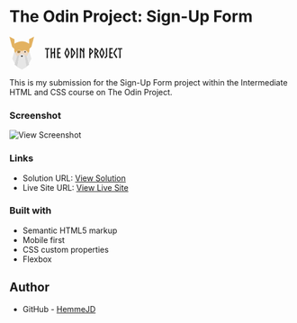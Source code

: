 # The Odin Project: Sign-Up Form

<div>
    <svg xmlns="http://www.w3.org/2000/svg" width="205" height="59" viewBox="0 0 205 59" fill="none" role="img" aria-labelledby="aqu6czecqbbwagiu3qtmeoyqbocb6ksh" class="hidden lg:block h-12 w-auto text-gray-800 dark:text-gray-300">
  <path fill-rule="evenodd" clip-rule="evenodd" d="M8.68945 34.7331L13.1482 19.2902H30.9833L35.442 34.7331H8.68945Z" fill="#EED9C3"></path>
  <ellipse cx="27.7849" cy="27.1223" rx="1.26005" ry="1.24284" fill="#353535"></ellipse>
  <path fill-rule="evenodd" clip-rule="evenodd" d="M19.446 25.7092C19.446 25.2752 19.0891 24.9233 18.6493 24.9233C17.638 24.9233 15.9034 24.9233 14.8922 24.9233C14.4523 24.9233 14.0955 25.2752 14.0955 25.7092C14.0955 26.3856 14.0955 27.3716 14.0955 28.1426C14.0955 28.7935 14.6305 29.3212 15.2902 29.3212C15.6995 29.3212 16.1763 29.3212 16.6578 29.3212C17.3973 29.3212 18.1062 29.0314 18.6295 28.5155C19.1522 28.0001 19.446 27.3004 19.446 26.5712C19.446 26.2585 19.446 25.9621 19.446 25.7092Z" fill="#A78347"></path>
  <path fill-rule="evenodd" clip-rule="evenodd" d="M35.0004 4.5308L43.8517 0L39.0002 18L35.0002 22L35.0004 4.5308Z" fill="#E3B261"></path>
  <path fill-rule="evenodd" clip-rule="evenodd" d="M8.8514 4.5308L0.000132561 0L4.85156 18L8.85156 22L8.8514 4.5308Z" fill="#E3B261"></path>
  <path fill-rule="evenodd" clip-rule="evenodd" d="M35.442 12.7438C35.442 12.7438 28.7539 8.34589 22.0657 8.34589C15.3776 8.34589 8.68945 12.7438 8.68945 12.7438V25.9373L10.473 29.4556C11.7527 24.5929 17.5445 22.5672 21.576 25.5723L22.0657 25.9373L22.5554 25.5723C26.587 22.5672 32.3788 24.5929 33.6585 29.4556L35.442 25.9373V12.7438Z" fill="#E3B261"></path>
  <path fill-rule="evenodd" clip-rule="evenodd" d="M17.6068 32.5341L14.0398 53.2041L9.12134 49.6858L13.148 34.7331L17.6068 32.5341Z" fill="#D4D4D4"></path>
  <path fill-rule="evenodd" clip-rule="evenodd" d="M26.5243 32.5341L30.0913 53.2041L35.0098 49.6858L30.9831 34.7331L26.5243 32.5341Z" fill="#D5D5D5"></path>
  <path fill-rule="evenodd" clip-rule="evenodd" d="M8.68933 25.9373L5.12231 39.1309L9.58108 47.9267L13.1481 34.7331L8.68933 25.9373Z" fill="#E6E6E6"></path>
  <path fill-rule="evenodd" clip-rule="evenodd" d="M35.4418 25.9373L39.0088 39.1309L34.55 47.9267L30.983 34.7331L35.4418 25.9373Z" fill="#E6E6E6"></path>
  <path fill-rule="evenodd" clip-rule="evenodd" d="M17.6069 32.5341L13.594 54.0837L22.0656 58.4815L30.5373 54.0837L26.5244 32.5341L22.3983 30.4992L22.0656 30.3352L17.6069 32.5341Z" fill="#E6E6E6"></path>
  <path fill-rule="evenodd" clip-rule="evenodd" d="M23.6636 33.4137H20.5425C20.5425 33.4137 20.5425 33.9348 20.5425 34.514C20.5425 34.9222 20.707 35.3131 20.9995 35.6016C21.292 35.8901 21.6884 36.0524 22.1022 36.0524C22.1026 36.0524 22.1035 36.0524 22.1039 36.0524C22.5177 36.0524 22.9141 35.8901 23.2066 35.6016C23.4991 35.3131 23.6636 34.9222 23.6636 34.514C23.6636 33.9348 23.6636 33.4137 23.6636 33.4137Z" fill="#353535"></path>
  <path d="M68.808 20.384L67.704 20.456C67.368 20.456 67.056 20.456 66.696 20.432C66.504 20.432 66.288 20.6 66.144 20.6L65.688 20.408L63.36 20.288L63.288 22.256L63.576 22.544L65.04 22.496C65.112 22.496 65.256 22.472 65.424 22.424L65.544 22.304L66.072 22.376L66.216 23.36L66.12 24.896L66.264 26.024L66.144 30.92L66.024 34.304L66.24 34.544L65.88 36.056V37.904L67.152 38.096L67.824 37.976L68.52 37.592L68.328 35.888V31.376L68.04 30.92L68.064 30.896L68.28 29.456L68.256 27.608V27.2C68.256 27.032 68.232 26.816 68.232 26.624C68.208 26.48 68.208 25.88 68.208 25.664L68.256 23.888L68.16 23.36L68.304 22.352H69.048L69.768 22.4L70.008 22.472H71.088L71.16 21.344L71.016 20.336L68.808 20.384ZM73.2638 33.992L73.3118 35.504L73.6478 35.864L73.2638 36.32L73.1918 37.928L74.7038 38.072L75.6878 38.024L75.7118 37.136L75.6398 36.056L75.4958 34.784L75.5198 34.712L75.6398 30.536L77.5118 29.744H77.5358L78.9278 29.432L78.9038 29.864L78.9758 30.2L78.9278 33.896L79.2878 34.28L79.0478 34.496L78.8798 37.184L79.1918 38.024H80.5838L81.4718 37.976L81.4238 36.656L81.2558 36.056L81.2078 32.984L81.1598 28.688L81.1118 28.208L81.0398 27.128L81.1598 24.872L80.9438 24.176L81.1838 23.864L81.2078 22.952V22.976L81.3518 21.608L81.4238 20.408L80.0558 20.36L79.1678 20.336L78.8078 21.032L78.9278 21.992L78.9758 24.152L79.0478 26.336L78.9518 26.984L78.6878 27.104L78.2318 27.32L77.2478 27.752L77.0318 28.016L76.6478 27.872L75.6398 28.232L75.5918 28.256L75.3758 25.928L75.4718 24.344L75.2078 24.128L75.4958 23.672L75.6158 22.208L75.7118 20.48L73.6478 20.216L73.0718 20.6L73.2398 22.088L73.1678 22.568L73.2398 24.152L73.4078 25.64L73.3118 27.992L73.4798 30.704L73.2638 33.992ZM90.8258 22.616L90.8738 21.272L90.8498 20.336L88.4738 20.36L87.5378 20.552L87.2018 20.36H85.8338L84.7058 20.504L84.8258 22.208L85.0898 22.52L84.8258 22.928L84.8498 24.152L84.8258 26.024V27.8L84.7538 28.688L84.9458 31.064L84.8498 31.256L84.8738 32.552V33.104L85.0898 33.392L84.8018 34.016L84.7778 35.12L84.8018 35.384L84.6578 37.016L84.7778 38L86.5778 38.024L86.7698 37.904H87.6098L88.9778 38.048L90.5618 38.072L91.1138 37.832L91.2098 36.944L91.2578 35.744L90.0578 35.72L89.4578 35.912L87.5378 35.936L87.3458 35.888L87.1298 35.84L87.0818 33.512L87.0578 33.464L87.1298 33.248L86.9858 32.552L87.0818 30.08H87.4658L88.9778 30.128L90.1538 30.176L90.2018 29.192L90.3458 28.472L90.0338 27.872L88.8098 27.992L87.8738 28.04L86.9858 27.992L86.9378 27.056L86.6978 26.864L86.9618 26.432L87.0818 25.712V23.336L87.1298 22.736V22.472H87.3458L88.6658 22.52L89.0498 22.448L89.1218 22.424L89.6978 22.616H90.8258ZM102.331 20.312L102.115 20.336H101.227L101.179 20.504L101.035 21.224L100.939 21.368L99.6429 24.608L99.7629 24.872L99.3309 25.184L98.0349 28.328L97.8429 28.448L97.8909 29.96L98.4669 31.184L99.3309 33.224L100.051 34.712H100.315L100.243 35.12L101.083 37.208L101.107 38L103.291 38.024L103.339 37.76L103.627 36.992L104.923 33.92L105.475 32.768L105.499 32.384L105.691 32.144L106.867 29.768L106.939 28.448L106.123 26.672L105.475 25.232H105.235L105.115 24.584L103.891 21.584L103.411 20.264L102.331 20.312ZM102.379 34.952L101.323 32.192L100.843 31.208L100.363 30.872L100.603 30.584L100.387 29.888L100.075 29.096L100.051 28.808L100.843 26.744L100.675 26.36L101.011 26.264L102.331 22.784L102.475 23.24L103.027 24.704L103.459 24.968L103.243 25.256L104.179 27.68L104.467 28.496L104.659 29.096L103.483 31.976L103.507 32.408H103.531L103.243 32.696L102.475 35.216L102.379 34.952ZM113.227 35.72L114.067 34.016L116.539 30.224L116.971 29.504L116.947 27.752L116.515 27.2L116.539 27.248L114.715 24.824L114.091 23.72L113.251 22.88L112.987 22.088L111.499 20.048L110.227 20.432L109.195 20.744L109.219 21.632L109.291 22.88L109.531 23.192L109.291 23.648L109.315 29.936L109.459 30.872L109.315 36.248V36.224L109.267 37.832L110.827 38.048L111.619 38.264L113.227 35.72ZM111.451 26.744L111.379 23.264L111.523 23.432L113.899 27.248L114.379 27.632L114.475 28.208L114.907 28.856L114.475 29.552L113.683 30.872L112.675 32.816L112.867 33.032L112.435 33.248L111.379 34.952L111.355 35L111.379 33.704L111.475 28.952L111.091 27.824L111.451 26.744ZM119.431 27.56L119.359 28.88L119.287 29.624V34.112V34.976L119.575 35.384L119.287 35.864L118.951 38L120.055 38.024L120.559 38.048L121.615 37.712L121.639 36.824L121.591 36.368L121.543 36.008V29.36L121.279 29.192L121.495 28.688L121.447 28.088L121.351 27.152L121.423 25.928L121.495 22.784L121.615 22.184L121.735 20.432L120.175 20.336L119.047 20.408L119.167 21.608L119.383 21.728L119.191 22.16L119.263 26.96L119.431 27.56ZM133.115 35.888V35.12L132.947 29.864L132.683 29.072L132.875 28.064L133.115 22.16L133.163 20.528L132.179 20.36L130.787 20.384V22.304L131.027 22.64L130.787 23.384V25.448L129.995 24.152L129.803 24.056L129.203 23.096L127.043 20.12L125.147 20.648V21.896L125.243 24.392L125.339 25.76L125.243 30.752L125.459 31.232L125.267 31.928L125.123 35.336V35.744L125.195 35.96L125.027 37.88L126.059 38.072L127.475 38.024L127.523 36.488L127.451 36.152L127.475 33.656L127.259 32.744L127.379 31.88L127.427 26.408L127.139 26.096L127.115 26.048L127.451 25.184V23.888L128.075 24.752L129.059 26.12L129.755 26.96L130.091 27.488L130.427 27.848L130.811 28.496L130.835 30.992L130.907 31.448L130.835 31.568L130.811 33.872L130.835 36.152L130.811 38.024L131.627 38.072L132.947 38.048L133.259 37.232L133.115 35.888ZM147.393 28.76L148.161 28.016L148.905 27.104L148.953 25.448L146.457 22.808L145.953 22.64L145.857 22.232L143.697 20L142.929 20.288L141.777 20.792L141.825 22.4L141.945 23.384V27.32L141.897 27.44L141.873 33.44L142.161 33.752L141.945 34.496L141.681 37.928L143.073 38.072L144.273 38L144.129 35.024L143.745 34.688L144.129 34.112L144.081 32.456L144.297 32.216L145.905 30.392L147.393 28.76ZM144.105 27.128L143.841 26.648L144.081 25.904L144.057 24.752L144.081 23.048L145.473 24.608L145.689 24.752L145.857 25.088L146.889 26.24L146.505 26.792L146.265 27.392L146.001 27.32L144.801 28.736L144.105 29.48V27.128ZM153.466 30.608L154.426 32.552L154.642 33.104L155.53 34.784L155.818 34.928L155.794 35.336L156.634 37.256L157.21 38.192L159.154 37.112L159.178 36.416L158.386 35.576L157.954 34.664V34.688L157.618 33.992L157.474 33.92V33.608L156.514 31.976C156.346 31.736 156.202 31.616 156.01 31.4V30.992C155.866 30.704 155.578 30.296 155.41 29.96L156.082 29.048L156.49 28.544L157.258 27.632L158.362 26.288L158.53 24.848L157.378 23.792C157.354 23.792 156.97 23.912 156.946 23.888L156.802 23.288L152.986 19.976L151.09 20.744L151.186 22.808L151.306 27.392L151.114 27.872L151.162 29.12L151.258 31.928V32.864L151.474 33.176L151.114 34.112L150.97 37.928L152.554 38.072L153.514 37.688L153.49 35.696L153.418 35.48L153.346 33.08L153.322 30.464L153.466 30.608ZM153.37 28.352L153.274 26.216L153.226 25.952L153.178 25.808L153.082 25.376L153.274 24.92V24.68L153.322 22.832L155.53 25.016L155.698 25.136L156.178 25.736L155.914 26.072C155.602 26.504 155.026 27.248 154.69 27.656L153.49 29.144L153.322 29.24L153.37 28.352ZM164.323 20.312L164.107 20.336H163.219L163.171 20.504L163.027 21.224L162.931 21.368L161.635 24.608L161.755 24.872L161.323 25.184L160.027 28.328L159.835 28.448L159.883 29.96L160.459 31.184L161.323 33.224L162.043 34.712H162.307L162.235 35.12L163.075 37.208L163.099 38L165.283 38.024L165.331 37.76L165.619 36.992L166.915 33.92L167.467 32.768L167.491 32.384L167.683 32.144L168.859 29.768L168.931 28.448L168.115 26.672L167.467 25.232H167.227L167.107 24.584L165.883 21.584L165.403 20.264L164.323 20.312ZM164.371 34.952L163.315 32.192L162.835 31.208L162.355 30.872L162.595 30.584L162.379 29.888L162.067 29.096L162.043 28.808L162.835 26.744L162.667 26.36L163.003 26.264L164.323 22.784L164.467 23.24L165.019 24.704L165.451 24.968L165.235 25.256L166.171 27.68L166.459 28.496L166.651 29.096L165.475 31.976L165.499 32.408H165.523L165.235 32.696L164.467 35.216L164.371 34.952ZM171.71 27.608L171.59 28.928L171.614 30.416L171.638 30.752V31.688L171.542 34.304L171.59 34.52L171.23 35.024L170.174 35.72L169.118 36.152V37.4L170.438 38.384L172.214 36.944L172.19 36.464L172.838 36.368L173.606 35.696L173.99 35.024L173.702 30.896L173.51 30.176L173.774 29.984L173.678 23.288L173.966 21.176L173.654 20.336L171.374 20.384V21.728L171.806 21.968L171.494 22.352L171.566 26.408L171.71 27.608ZM183.502 22.616L183.55 21.272L183.526 20.336L181.15 20.36L180.214 20.552L179.878 20.36H178.51L177.382 20.504L177.502 22.208L177.766 22.52L177.502 22.928L177.526 24.152L177.502 26.024V27.8L177.43 28.688L177.622 31.064L177.526 31.256L177.55 32.552V33.104L177.766 33.392L177.478 34.016L177.454 35.12L177.478 35.384L177.334 37.016L177.454 38L179.254 38.024L179.446 37.904H180.286L181.654 38.048L183.238 38.072L183.79 37.832L183.886 36.944L183.934 35.744L182.734 35.72L182.134 35.912L180.214 35.936L180.022 35.888L179.806 35.84L179.758 33.512L179.734 33.464L179.806 33.248L179.662 32.552L179.758 30.08H180.142L181.654 30.128L182.83 30.176L182.878 29.192L183.022 28.472L182.71 27.872L181.486 27.992L180.55 28.04L179.662 27.992L179.614 27.056L179.374 26.864L179.638 26.432L179.758 25.712V23.336L179.806 22.736V22.472H180.022L181.342 22.52L181.726 22.448L181.798 22.424L182.374 22.616H183.502ZM185.362 30.896L186.226 32.456L187.33 33.488L187.138 33.92L188.962 36.752L189.01 37.04L189.826 38.312L190.642 37.784L191.89 36.752L191.338 35.864L190.09 34.232L188.986 32.36L188.098 30.992L187.882 30.512L187.546 30.176L187.306 29.72L186.946 29.024L187.258 28.448L187.714 27.632L188.506 26.384L189.946 24.248L190.066 23.6L190.474 23.336L191.146 22.4L191.818 21.2L190.018 20L189.178 20.984L189.154 21.176L187.81 23.384V23.48L187.21 24.44V25.016L186.346 25.856L184.786 28.496L184.81 30.032L185.362 30.896ZM198.12 20.384L197.016 20.456C196.68 20.456 196.368 20.456 196.008 20.432C195.816 20.432 195.6 20.6 195.456 20.6L195 20.408L192.672 20.288L192.6 22.256L192.888 22.544L194.352 22.496C194.424 22.496 194.568 22.472 194.736 22.424L194.856 22.304L195.384 22.376L195.528 23.36L195.432 24.896L195.576 26.024L195.456 30.92L195.336 34.304L195.552 34.544L195.192 36.056V37.904L196.464 38.096L197.136 37.976L197.832 37.592L197.64 35.888V31.376L197.352 30.92L197.376 30.896L197.592 29.456L197.568 27.608V27.2C197.568 27.032 197.544 26.816 197.544 26.624C197.52 26.48 197.52 25.88 197.52 25.664L197.568 23.888L197.472 23.36L197.616 22.352H198.36L199.08 22.4L199.32 22.472H200.4L200.472 21.344L200.328 20.336L198.12 20.384Z" fill="currentColor"></path>
</svg>
</div>

This is my submission for the  Sign-Up Form project within the Intermediate HTML and CSS course on The Odin Project.


### Screenshot

![View Screenshot](./images/screenshot.png)

### Links

- Solution URL: [View Solution](https://github.com/HemmeJD/sign-up-form)
- Live Site URL: [View Live Site](https://hemmejd.github.io/sign-up-form/)

### Built with

- Semantic HTML5 markup
- Mobile first
- CSS custom properties
- Flexbox

## Author

- GitHub - [HemmeJD](https://github.com/HemmeJD)
